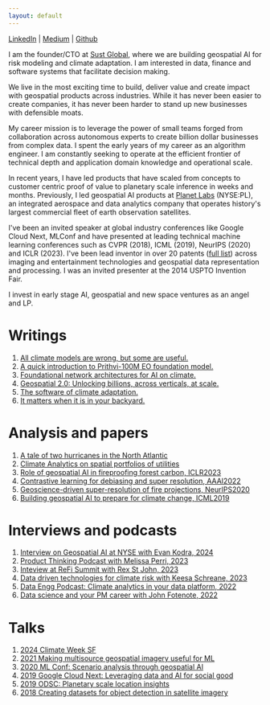 ```yaml
---
layout: default
---
```



[LinkedIn](https://www.linkedin.com/in/gopalerinjippurath/) 
| [Medium](https://medium.com/@gopal.e) 
| [Github](https://github.com/xuberance137) 


I am the founder/CTO at [Sust Global](https://www.sustglobal.com/), where we are building geospatial AI for risk modeling and climate adaptation. I am interested in data, finance and software systems that facilitate decision making. 

We live in the most exciting time to build, deliver value and create impact with geospatial products across industries. While it has never been easier to create companies, it has never been harder to stand up new businesses with defensible moats. 

My career mission is to leverage the power of small teams forged from collaboration across autonomous experts to create billion dollar businesses from complex data. I spent the early years of my career as an algorithm engineer. I am constantly seeking to operate at the efficient frontier of technical depth and application domain knowledge and operational scale. 

In recent years, I have led products that have scaled from concepts to customer centric proof of value to planetary scale inference in weeks and months. Previously, I led geospatial AI products at [Planet Labs](https://www.planet.com/) (NYSE:PL), an integrated aerospace and data analytics company that operates history's largest commercial fleet of earth observation satellites. 

I've been an invited speaker at global industry conferences like Google Cloud Next, MLConf and have presented at leading technical machine learning conferences such as CVPR (2018), ICML (2019), NeurIPS (2020) and ICLR (2023). I've been lead inventor in over 20 patents ([full list](https://patents.google.com/?inventor=erinjippurath)) across imaging and entertainment technologies and geospatial data representation and processing. I was an invited presenter at the 2014 USPTO Invention Fair.

I invest in early stage AI, geospatial and new space ventures as an angel and LP.


# Writings

1. [All climate models are wrong, but some are useful.](https://www.linkedin.com/pulse/all-climate-models-wrong-some-useful-gopal-erinjippurath-gorgc/)
2. [A quick introduction to Prithvi-100M EO foundation model.](https://www.linkedin.com/posts/gopalerinjippurath_ai-climatedata-nasa-activity-7094752038760165376-XXk6)
3. [Foundational network architectures for AI on climate.](https://www.linkedin.com/posts/gopalerinjippurath_generativeai-climate-openapis-activity-7057418474465218560-hkKi)
4. [Geospatial 2.0: Unlocking billions, across verticals, at scale.](https://www.linkedin.com/posts/gopalerinjippurath_approaching-geospatial-20-unlocking-billions-activity-6549406753174499328-RkcR)
5. [The software of climate adaptation.](https://medium.com/age-of-awareness/the-software-of-climate-adaptation-242d06ed7c0f)
6. [It matters when it is in your backyard.](https://medium.com/datadriveninvestor/it-matters-when-its-in-your-backyard-e3f93953e282)

# Analysis and papers

1. [A tale of two hurricanes in the North Atlantic](https://www.linkedin.com/posts/gopalerinjippurath_inferences-from-a-climate-finance-and-data-activity-7254168305790267392-wSeG)
2. [Climate Analytics on spatial portfolios of utilities](https://www.linkedin.com/posts/gopalerinjippurath_utilitiesindustry-utilities-portfoliomanagement-activity-7166468148819427329-6gas)
3. [Role of geospatial AI in fireproofing forest carbon, ICLR2023](https://www.linkedin.com/posts/gopalerinjippurath_the-role-of-ai-in-fireproofing-forest-carbon-activity-7063921444107284480-BP_c)
4. [Contrastive learning for debiasing and super resolution, AAAI2022](https://www.climatechange.ai/papers/aaaifss2022/10)
5. [Geoscience-driven super-resolution of fire projections, NeurIPS2020](https://www.climatechange.ai/papers/neurips2020/45)
6. [Building geospatial AI to prepare for climate change, ICML2019](https://medium.com/planet-stories/how-automated-building-analytics-can-help-african-cities-prepare-for-climate-change-dcee34929b2e)


# Interviews and podcasts

1. [Interview on Geospatial AI at NYSE with Evan Kodra, 2024](https://www.linkedin.com/posts/gopalerinjippurath_sustainabilityspotlight-activity-7273054324639866880-FZj0/)
2. [Product Thinking Podcast with Melissa Perri, 2023](https://www.linkedin.com/feed/update/urn:li:activity:7209890643689574400/)
3. [Inteview at ReFi Summit with Rex St John, 2023](https://youtu.be/3icTtsiySv8?si=EATsGDuec0-roMq1)
4. [Data driven technologies for climate risk with Keesa Schreane, 2023](https://youtu.be/wNiysf4GibQ?si=JRoehy90Bmsbl-q9)
5. [Data Engg Podcast: Climate analytics in your data platform, 2022](https://youtu.be/IFRjA-WyfWQ?si=aYKU-hZkr1WcQlgB)
6. [Data science and your PM career with John Fotenote, 2022](https://youtu.be/BMvoMTLda0o?si=rzCw_vfgFiTSyzcL)

# Talks

1. [2024 Climate Week SF](https://www.linkedin.com/posts/gopalerinjippurath_sfclimateweek-climateweeknyc-activity-7208497957254385664-B48-)
2. [2021 Making multisource geospatial imagery useful for ML](https://www.linkedin.com/posts/gopalerinjippurath_making-multi-source-geospatial-imagery-useful-activity-6562096295664848896-oq_G)
3. [2020 ML Conf: Scenario analysis through geospatial AI](https://youtu.be/p4FhmF4RBqk?si=-gqVmGre9izAT16C)
4. [2019 Google Cloud Next: Leveraging data and AI for social good](https://youtu.be/MIa54a9NnW4?si=qlcMwmqJORgmx451)
5. [2019 ODSC: Planetary scale location insights](https://medium.com/planet-stories/getting-to-planetary-scale-location-insights-c4a011d5641e?sk=8334bf2232c7636636400d0f17d23590)
6. [2018 Creating datasets for object detection in satellite imagery](https://www.youtube.com/watch?v=WZBmflsm3Qo)




